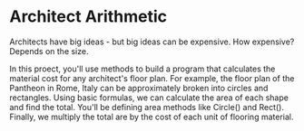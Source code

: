 # Architect Arithmetic
Architects have big ideas - but big ideas can be expensive. How expensive? Depends on the size.

In this proect, you'll use methods to build a program that calculates the material cost for any architect's floor plan. 
For example, the floor plan of the Pantheon in Rome, Italy can be approximately broken into circles and rectangles. Using basic formulas, we can calculate the area of each shape and find the total. You'll be defining area methods like Circle() and Rect(). Finally, we multiply the total are by the cost of each unit of flooring material. 